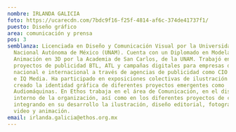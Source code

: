 ```yaml
---
nombre: IRLANDA GALICIA
foto: https://ucarecdn.com/7bdc9f16-f25f-4814-af6c-374de41737f1/
puesto: Diseño gráfico
area: comunicación y prensa
pos: 3
semblanza: Licenciada en Diseño y Comunicación Visual por la Universidad
  Nacional Autónoma de México (UNAM). Cuenta con un Diplomado en Modelado y
  Animación en 3D por la Academia de San Carlos, de la UNAM. Trabajó en diversos
  proyectos de publicidad BTL, ATL y campañas digitales para empresas de talla
  nacional e internacional a través de agencias de publicidad como CIO Marketing
  e IQ Media. Ha participado en exposiciones colectivas de ilustración y ha
  creado la identidad gráfica de diferentes proyectos emergentes como
  Audiomáquinas. En Ethos trabaja en el área de Comunicación, en el diseño
  interno de la organización, así como en los diferentes proyectos de cada área,
  integrando en su desarrollo la ilustración, diseño editorial, fotografía,
  video y animación.
email: irlanda.galicia@ethos.org.mx
---
```

